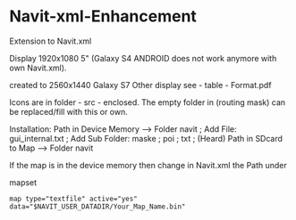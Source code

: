 ﻿# Navit-xml-Enhancement
Extension to Navit.xml

Display 1920x1080 5" (Galaxy S4 ANDROID does not work anymore with own Navit.xml).

created to 2560x1440 Galaxy S7 Other display see - table - Format.pdf 

Icons are in folder - src - enclosed. The empty folder in (routing mask) can be replaced/fill with this or own.

Installation:
Path in Device Memory --> Folder navit ; Add File: gui_internal.txt ;  Add Sub Folder: maske ;  poi ;  txt ; (Heard) 
Path in SDcard to Map --> Folder navit 

If the map is in the device memory then change in Navit.xml the Path under

mapset

	map type="textfile" active="yes" data="$NAVIT_USER_DATADIR/Your_Map_Name.bin"


